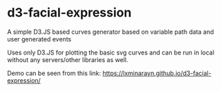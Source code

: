 # d3-facial-expression
A simple D3.JS based curves generator based on variable path data and user generated events

Uses only D3.JS for plotting the basic svg curves and can be run in local without any servers/other libraries as well.

Demo can be seen from this link: https://lxminarayn.github.io/d3-facial-expression/
